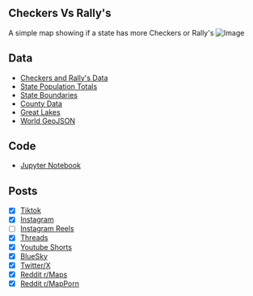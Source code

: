 ## Checkers Vs Rally's
A simple map showing if a state has more Checkers or Rally's
![Image](https://drive.google.com/uc?export=view&id=1iKh0Jof1of6gnYPha5IKrUK-AkQsFYWV)

## Data
* [Checkers and Rally's Data](https://locations.checkersandrallys.com/)
* [State Population Totals](https://www.census.gov/data/tables/time-series/demo/popest/2020s-state-total.html)
* [State Boundaries](https://www.census.gov/geographies/mapping-files/time-series/geo/carto-boundary-file.html)
* [County Data](https://www.census.gov/geographies/mapping-files/time-series/geo/carto-boundary-file.html)
* [Great Lakes](https://usicecenter.gov/Products/GreatLakesData)
* [World GeoJSON](https://public.opendatasoft.com/explore/dataset/world-administrative-boundaries/export/?flg=en-us)

## Code
* [Jupyter Notebook](FormatData.ipynb)

## Posts
- [x] [Tiktok](https://www.tiktok.com/@vinemapper/video/7495092639319035179)
- [x] [Instagram](https://www.instagram.com/p/DIozqGlvjrU/)
- [ ] [Instagram Reels]()
- [x] [Threads](https://www.threads.net/@vinemapper/post/DIozycxvI9G)
- [x] [Youtube Shorts](https://youtube.com/shorts/h7r1K09H1hw?feature=share)
- [x] [BlueSky](https://bsky.app/profile/vinemapper.bsky.social/post/3ln6pxz5ko22d)
- [x] [Twitter/X](https://x.com/VineMapper/status/1913655261128167470)
- [x] [Reddit r/Maps](https://www.reddit.com/r/Maps/comments/1k32d4t/does_your_state_have_more_checkers_or_rallys/)
- [x] [Reddit r/MapPorn](https://www.reddit.com/r/MapPorn/comments/1k32da4/does_your_state_have_more_checkers_or_rallys/)
